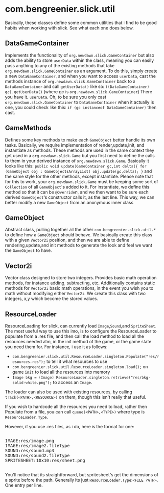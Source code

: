 com.bengreenier.slick.util
=========================

Basically, these classes define some common utilities that i find to be good habits when
working with slick. See what each one does below.




DataGameContainer
-----------------

Implements the functionality of ```org.newdawn.slick.GameContainer``` but also adds the
ability to store ```userData``` within the class, meaning you can easily pass anything to any of
the existing methods that take ```org.newdawn.slick.GameContainer``` as an argument.
To do this, simply create a new ```DataGameContainer```, and when you want to access ```userData```,
cast the methods instance of ```org.newdawn.slick.GameContainer``` back to a ```DataGameContainer``` and call 
```getUserData()``` like so: ```((DataGameContainer) gc).getUserData()``` (where gc is ```org.newdawn.slick.GameContainer```)
There you have it. ```userData```. Oh, to be sure you only cast ```org.newdawn.slick.GameContainer``` to ```DataGameContainer```
when it actually is one, you could check like this: ```if (gc instanceof DataGameContainer)``` then cast.


GameMethods
------------

Defines some key methods to make each ```GameObject``` better handle its own tasks. Basically, we require implementation of
render,update,init, and instantiate as methods. These methods are used in the same context they get used in a ```org.newdawn.slick.Game```
but you first need to define the calls to them in your derived instance of ```org.newdawn.slick.Game```. Basically it looks like this:
```public void update(GameContainer gc,int delta){ for (GameObject obj : GameObjectsArrayList) obj.update(gc,delta); }``` and the same
style for the other methods, except instantiate. Please note that for this to work, your ```org.newdawn.slick.Game``` must be keeping
some sort of ```Collection``` of all ```GameObject```'s added to it. For instantiate, we define this method so that it can be 
```@Override```n, and we then want to be sure each derived ```GameObject```'s constructor calls it, as the last line. This way,
we can better modify a new ```GameObject``` from an anonymous inner class.


GameObject
----------

Abstract class, pulling together all the other ```com.bengreenier.slick.util.*``` to define how a ```GameObject``` should behave.
We basically create this class with a given ```Vector2i``` position, and then we are able to define rendering,update,and init methods
to generate the look and feel we want the ```GameObject``` to have.


Vector2i
--------

Vector class designed to store two integers. Provides basic math operation methods,
for instance adding, subtracting, etc. Additionally contains static methods for ```Vector2i``` basic
math operations, in the event you wish you to math without modifying either ```Vector2i```. We create this class with
two integers, x,y which become the stored values.


ResourceLoader
--------------

ResourceLoading for slick, can currently load ```Image```,```Sound```,and ```SpriteSheet```. The most useful way to use this imo, is to
configure the ResourceLoader to populate from a .res file, and then call the load method to load all the resources needed atm, in the init
method of the game, or the game state you need them for. For instance, i use it as follows:
+ ```com.bengreenier.slick.util.ResourceLoader.singleton.Populate("res/resources.res");``` to tell it what resources to use
+ ```com.bengreenier.slick.util.ResourceLoader.singleton.load();``` on game ```init``` to load all the resources into memory
+ ```Image bkg = (Image) ResourceLoader.singleton.retrieve("res/bkg-solid-white.png");``` to access an ```Image```.

The loader can also be used with existing resources, by calling ```track(<PATH>,<RESOURCE>)``` on them, though this isn't really
that useful. 

If you wish to hardcode all the resources you need to load, rather then Populate from a file,
you can call ```queue(<PATH>,<TYPE>)``` where type is ```ResourceLoader.Type```.

However, if you use .res files, as i do, here is the format for one:
<pre>

IMAGE:res/image.png
IMAGE:res/image2.filetype
SOUND:res/sound.mp3
SOUND:res/sound2.filetype
SPRITESHEET:10x10:res/sheet.png

</pre>
You'll notice that its straightforward, but spritesheet's get the dimensions of a sprite before the path.
Generally its just ```ResourceLoader.Type```:```<FILE PATH>```. One entry per line.